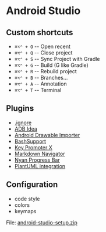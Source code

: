 # Android Studio

## Custom shortcuts
- `⌘⌥⌃ + O` -- Open recent
- `⌘⌥⌃ + Q` -- Close project
- `⌘⌥⌃ + S` -- Sync Project with Gradle
- `⌘⌥⌃ + G` -- Build (G like Gradle)
- `⌘⌥⌃ + R` -- Rebuild project
- `⌘⌥⌃ + B` -- Branches...
- `⌘⌥⌃ + A` -- Annotation
- `⌘⌥⌃ + T` -- Terminal


## Plugins
- [.​ignore](https://plugins.jetbrains.com/plugin/7495--ignore/)
- [ADB Idea](https://plugins.jetbrains.com/plugin/7380-adb-idea/)
- [Android Drawable Importer](https://plugins.jetbrains.com/plugin/7658-android-drawable-importer/)
- [BashSupport](https://plugins.jetbrains.com/plugin/4230-bashsupport/)
- [Key Promoter X](https://plugins.jetbrains.com/plugin/9792-key-promoter-x/)
- [Markdown Navigator](https://plugins.jetbrains.com/plugin/7896-markdown-navigator/)
- [Nyan Progress Bar](https://plugins.jetbrains.com/plugin/8575-nyan-progress-bar/)
- [PlantUML integration](https://plugins.jetbrains.com/plugin/7017-plantuml-integration/)


## Configuration
- code style
- colors
- keymaps

File: [android-studio-setup.zip](./android-studio-setup.zip)
